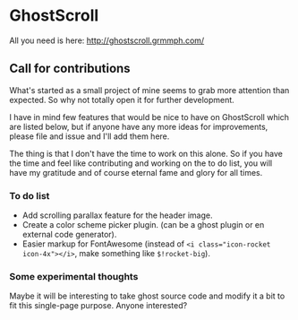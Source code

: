 # GhostScroll
All you need is here:
http://ghostscroll.grmmph.com/

## Call for contributions 
What's started as a small project of mine seems to grab more attention than expected. So why not totally open it for further development.

I have in mind few features that would be nice to have on GhostScroll which are listed below, but if anyone have any more ideas for improvements, please file and issue and I'll add them here.

The thing is that I don't have the time to work on this alone. So if you have the time and feel like contributing and working on the to do list, you will have my gratitude and of course eternal fame and glory for all times.

### To do list
* Add scrolling parallax feature for the header image.
* Create a color scheme picker plugin. (can be a ghost plugin or en external code generator).
* Easier markup for FontAwesome (instead of `<i class="icon-rocket icon-4x"></i>`, make something like `$!rocket-big`).

### Some experimental thoughts
Maybe it will be interesting to take ghost source code and modify it a bit to fit this single-page purpose. Anyone interested?

